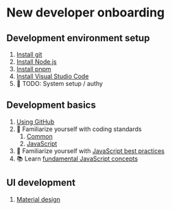# New developer onboarding

## Development environment setup

1. [Install git](tools/git.md)
1. [Install Node.js](tools/nodejs.md)
1. [Install pnpm](tools/npm.md)
1. [Install Visual Studio Code](tools/code-editor.md#installation-and-configuration)
1. :construction: TODO: System setup / authy

## Development basics

1. [Using GitHub](tools/github.md)
1. :bookmark_tabs: Familiarize yourself with coding standards
	1. [Common](standards/common.md)
	1. [JavaScript](standards/javascript.md)
1. :bookmark_tabs: Familiarize yourself with [JavaScript best practices](bestpractices/javascript.md)
1. :books: Learn [fundamental JavaScript concepts](languages/javascript.md#fundamental-concepts)

## UI development

1. [Material design](https://material.io/guidelines/)
